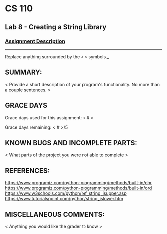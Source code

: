 # CS 110
## Lab 8 - Creating a String Library

### [Assignment Description](https://docs.google.com/document/d/1y_jvdf4tiNYyqNEkz-w9HXeigK8qQ45d-E4J1fvDBXk/edit?usp=sharing)

***

Replace anything surrounded by the `< >` symbols._

## SUMMARY:
 < Provide a short description of your program's functionality. No more than a couple sentences. >

## GRACE DAYS
Grace days used for this assignment: < # >

Grace days remaining: < # >/5

## KNOWN BUGS AND INCOMPLETE PARTS:
 < What parts of the project you were not able to complete >

## REFERENCES:
https://www.programiz.com/python-programming/methods/built-in/chr
https://www.programiz.com/python-programming/methods/built-in/ord
https://www.w3schools.com/python/ref_string_isupper.asp
https://www.tutorialspoint.com/python/string_islower.htm

## MISCELLANEOUS COMMENTS:
 < Anything you would like the grader to know >
